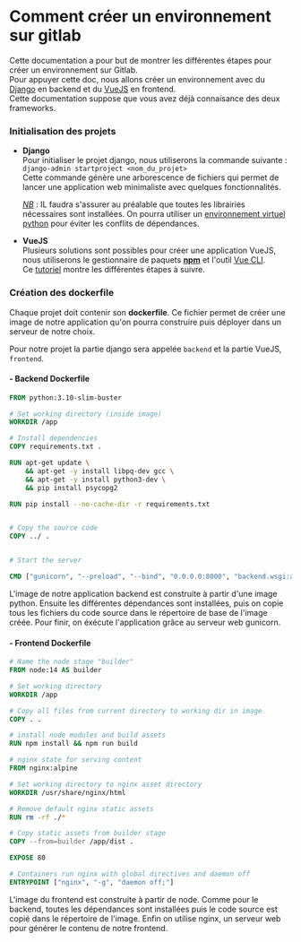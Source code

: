 # Comment créer un environnement sur gitlab

Cette documentation a pour but de montrer les différentes étapes pour créer un environnement sur Gitlab.  
Pour appuyer cette doc, nous allons créer un environnement avec du [Django](https://www.djangoproject.com/) en backend et du [VueJS](https://vuejs.org/) en frontend.  
Cette documentation suppose que vous avez déjà connaisance  des deux frameworks.


### Initialisation des projets
- **Django**   
Pour initialiser le projet django, nous utiliserons la commande suivante :  
`django-admin startproject <nom_du_projet>`   
Cette commande génère une arborescence de fichiers qui permet de lancer une application web minimaliste avec quelques fonctionnalités.  
    
    *<u>NB</u>* : IL faudra s'assurer au préalable que toutes les librairies nécessaires sont installées. On pourra utiliser un [environnement virtuel python](https://docs.python.org/fr/3/library/venv.html) pour éviter les conflits de dépendances. 

- **VueJS**   
Plusieurs solutions sont possibles pour créer une application VueJS, nous utiliserons le gestionnaire de paquets **<u>npm</u>** et l'outil [Vue CLI](https://cli.vuejs.org/#getting-started).       
Ce [tutoriel](https://vuejs.org/guide/quick-start.html) montre les différentes étapes à suivre.


### Création des dockerfile
Chaque projet doit contenir son **dockerfile**. Ce fichier permet de créer une image de notre application qu'on pourra construire puis déployer dans un serveur de notre choix.  

Pour notre projet la partie django sera appelée `backend` et la partie VueJS, `frontend`.

#### - Backend Dockerfile
```Dockerfile
FROM python:3.10-slim-buster

# Set working directory (inside image)
WORKDIR /app

# Install dependencies
COPY requirements.txt .

RUN apt-get update \
    && apt-get -y install libpq-dev gcc \
    && apt-get -y install python3-dev \
    && pip install psycopg2

RUN pip install --no-cache-dir -r requirements.txt


# Copy the source code
COPY ../ .


# Start the server

CMD ["gunicorn", "--preload", "--bind", "0.0.0.0:8000", "backend.wsgi:application"]
```

L'image de notre application backend est construite à partir d'une image python. Ensuite les différentes dépendances sont installées, puis on copie tous les fichiers du code source dans le répertoire de base de l'image créée. Pour finir, on éxécute l'application grâce au serveur web gunicorn.

#### - Frontend Dockerfile
```Dockerfile
# Name the node stage "builder"
FROM node:14 AS builder

# Set working directory
WORKDIR /app

# Copy all files from current directory to working dir in image
COPY . .

# install node modules and build assets
RUN npm install && npm run build

# nginx state for serving content
FROM nginx:alpine

# Set working directory to nginx asset directory
WORKDIR /usr/share/nginx/html

# Remove default nginx static assets
RUN rm -rf ./*

# Copy static assets from builder stage
COPY --from=builder /app/dist .

EXPOSE 80

# Containers run nginx with global directives and daemon off
ENTRYPOINT ["nginx", "-g", "daemon off;"]

```
L'image du frontend est construite à partir de node. Comme pour le backend, toutes les dépendances sont installées puis le code source est copié dans le répertoire de l'image. Enfin on utilise nginx, un serveur web pour générer le contenu de notre frontend.